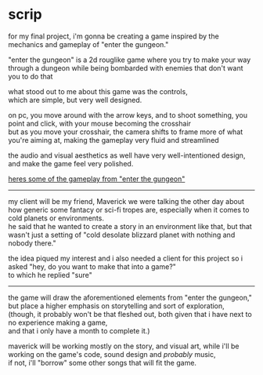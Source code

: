 # scrip

for my final project, i'm gonna be creating a game inspired by the mechanics and gameplay of "enter the gungeon."  

"enter the gungeon" is a 2d rouglike game where you try to make your way through a dungeon while being bombarded with enemies that don't want you to do that

what stood out to me about this game was the controls,  
which are simple, but very well designed.  

on pc, you move around with the arrow keys, and to shoot something, you point and click, with your mouse becoming the crosshair  
but as you move your crosshair, the camera shifts to frame more of what you're aiming at, making the gameplay very fluid and streamlined  

the audio and visual aesthetics as well have very well-intentioned design, and make the game feel very polished.

[heres some of the gameplay from "enter the gungeon"](https://youtu.be/3SzOXAzO_TA?si=qJ_QdCFBsd13Lcmy&t=308)

---

my client will be my friend, Maverick
we were talking the other day about how generic some fantacy or sci-fi tropes are, especially when it comes to cold planets or environments.  
he said that he wanted to create a story in an environment like that, but that wasn't just a setting of "cold desolate blizzard planet with nothing and nobody there."  

the idea piqued my interest and i also needed a client for this project so i asked "hey, do you want to make that into a game?"  
to which he replied "sure"

--- 

the game will draw the aforementioned elements from "enter the gungeon,"  
but place a higher emphasis on storytelling and sort of exploration,  
(though, it probably won't be that fleshed out, both given that i have next to no experience making a game,  
and that i only have a month to complete it.)

maverick will be working mostly on the story, and visual art, 
while i'll be working on the game's code, sound design and *probably* music,  
if not, i'll "borrow" some other songs that will fit the game.
